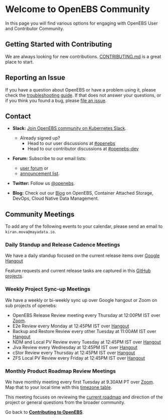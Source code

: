 # Welcome to OpenEBS Community

In this page you will find various options for engaging with OpenEBS User and Contributor Community. 

## Getting Started with Contributing

We are always looking for new contributions. [CONTRIBUTING.md](../CONTRIBUTING.md) is a great place to start.

## Reporting an Issue

If you have a question about OpenEBS or have a problem using it, please check the [troubleshooting guide](https://docs.openebs.io/docs/next/troubleshooting.html).
If that does not answer your questions, or if you think you found a bug, please [file an issue](https://github.com/openebs/openebs/issues).

## Contact

- **Slack:** [Join OpenEBS community on Kubernetes Slack](https://kubernetes.slack.com).
    - Already signed up? 
      * Head to our user discussions at [#openebs](https://kubernetes.slack.com/messages/openebs/)
      * Head to our contributor discussions at [#openebs-dev](https://kubernetes.slack.com/messages/openebs-dev/)

- **Forum:** Subscribe to our email lists: 
  - [user forum](https://lists.cncf.io/g/cncf-openebs-users) or 
  - [announcement list](https://lists.cncf.io/g/cncf-openebs-announcements).

- **Twitter:** Follow us [@openebs](https://twitter.com/openebs).

- **Blog:** Check out our [Blog](https://openebs.io/blog) on OpenEBS, Container Attached Storage, DevOps, Cloud Native Data Management.

## Community Meetings

To add any of the following events to your calendar, please send an email to `kiran.mova@mayadata.io`.

### Daily Standup and Release Cadence Meetings

We have a daily standup focused on the current release items over [Google Hangout](https://meet.google.com/rui-powc-fgt?hs=122)

Feature requests and current release tasks are captured in this [GitHub projects](https://github.com/orgs/openebs/projects).

### Weekly Project Sync-up Meetings

We have a weekly or bi-weekly sync up over Google hangout or Zoom on sub projects of openebs: 

- OpenEBS Release Review meeting every Thursday at 12:00PM IST over [Zoom](https://zoom.us/j/94026663246). 
- E2e Review every Monday at 12:45PM IST over [Hangout](https://meet.google.com/bme-vjsj-qdp)
- Backup and Restore Review every other Tuesday at 11:00AM IST over [Hangout](https://meet.google.com/xjb-pcxo-wsx)
- NDM and Local PV Review every Tuesday at 12:45PM IST over [Hangout](https://meet.google.com/vid-sfmt-igs)
- Jiva Review every Wednesday at 12:45PM IST over [Hangout](https://meet.google.com/nvu-dhwx-jhb)
- cStor Review every Thursday at 12:45PM IST over [Hangout](https://meet.google.com/tdk-rqwj-ujp)
- ZFS Local PV Review every Friday at 12:45PM IST over [Hangout](https://meet.google.com/yoq-fktt-qqn)

### Monthly Product Roadmap Review Meetings

We have monthly meeting every first Tuesday at 9.30AM PT over [Zoom](https://zoom.us/j/93142650382). Map that to your local time with this [timezone table](http://www.thetimezoneconverter.com/?t=09:30&tz=PT%20%28Pacific%20Time%29).

This meeting focuses on reviewing the [current roadmap](https://github.com/openebs/openebs/blob/master/ROADMAP.md) and direction of the project or general questions from the broader community. 

Go back to [**Contributing to OpenEBS**](../CONTRIBUTING.md).
